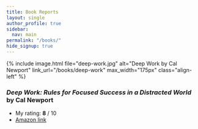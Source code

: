 ```yaml
---
title: Book Reports
layout: single
author_profile: true
sidebar:
  nav: main
permalink: "/books/"
hide_signup: true
---
```


{% include image.html file="deep-work.jpg" alt="Deep Work by Cal Newport"  link_url="/books/deep-work" max_width="175px" class="align-left" %}

### *Deep Work: Rules for Focused Success in a Distracted World* by Cal Newport

* My rating: **8** / 10
* [Amazon link](https://amzn.to/2Pt86Qy)